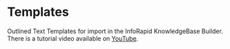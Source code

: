 # Templates
Outlined Text Templates for import in the InfoRapid KnowledgeBase Builder. There is a tutorial video available on [YouTube](https://youtu.be/p-Q6S4WPc8k).
